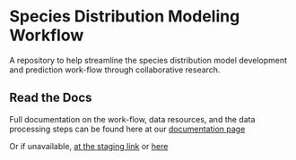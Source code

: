 # Species Distribution Modeling Workflow

A repository to help streamline the species distribution model development and prediction work-flow through collaborative research.

## Read the Docs

Full documentation on the work-flow, data resources, and the data processing steps can be found here at our [documentation page](https://gulfofmaine.github.io/sdm_workflow/docs/)

Or if unavailable, [at the staging link](https://adamkemberling.github.io/sdm_workflow/docs/) or [here](https://github.com/aallyn/sdm_workflow/tree/main-integrating-sdm/docs/)

